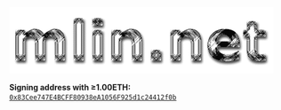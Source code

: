 [![](mlin.net.gif)](https://www.mlin.net)

**Signing address with ≥1.00ETH:** [`0x83Cee747E4BCFF80938eA1056F925d1c24412f0b`](https://etherscan.io/address/0x83cee747e4bcff80938ea1056f925d1c24412f0b)
